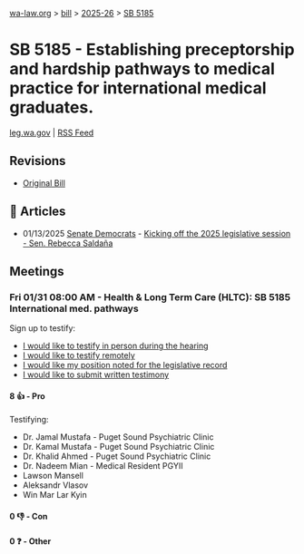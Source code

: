 [wa-law.org](/) > [bill](/bill/) > [2025-26](/bill/2025-26/) > [SB 5185](/bill/2025-26/sb/5185/)

# SB 5185 - Establishing preceptorship and hardship pathways to medical practice for international medical graduates.
[leg.wa.gov](https://app.leg.wa.gov/billsummary?BillNumber=5185&Year=2025&Initiative=false) | [RSS Feed](./rss.xml)

## Revisions
* [Original Bill](1/)

## 📰 Articles
* 01/13/2025 [Senate Democrats](/org/senate_democrats/) - [Kicking off the 2025 legislative session - Sen. Rebecca Saldaña](https://senatedemocrats.wa.gov/saldana/2025/01/13/kicking-off-the-2025-legislative-session/#:~:text=SB%205185)

## Meetings
### Fri 01/31 08:00 AM - Health & Long Term Care (HLTC): SB 5185 International med. pathways
Sign up to testify:
* [I would like to testify in person during the hearing](https://app.leg.wa.gov/csi/Testifier/Add?chamber=House&mId=32591&aId=162163&caId=24992&tId=1)
* [I would like to testify remotely](https://app.leg.wa.gov/csi/Testifier/Add?chamber=House&mId=32591&aId=162163&caId=24992&tId=2)
* [I would like my position noted for the legislative record](https://app.leg.wa.gov/csi/Testifier/Add?chamber=House&mId=32591&aId=162163&caId=24992&tId=3)
* [I would like to submit written testimony](https://app.leg.wa.gov/csi/Testifier/Add?chamber=House&mId=32591&aId=162163&caId=24992&tId=4)

#### 8 👍 - Pro
Testifying:
* Dr. Jamal Mustafa - Puget Sound Psychiatric Clinic
* Dr. Kamal Mustafa - Puget Sound Psychiatric Clinic
* Dr. Khalid Ahmed - Puget Sound Psychiatric Clinic
* Dr. Nadeem Mian - Medical Resident PGYII
* Lawson Mansell
* Aleksandr Vlasov
* Win Mar Lar Kyin

#### 0 👎 - Con

#### 0 ❓ - Other

